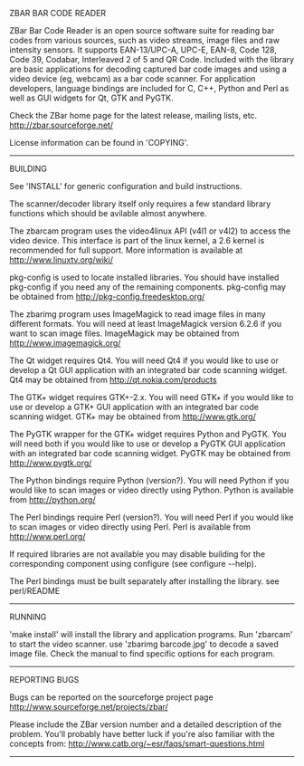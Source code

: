 ZBAR BAR CODE READER

ZBar Bar Code Reader is an open source software suite for reading bar
codes from various sources, such as video streams, image files and raw
intensity sensors. It supports EAN-13/UPC-A, UPC-E, EAN-8, Code 128,
Code 39, Codabar, Interleaved 2 of 5 and QR Code.  Included with the
library are basic applications for decoding captured bar code images and
using a video device (eg, webcam) as a bar code scanner.  For application
developers, language bindings are included for C, C++, Python and Perl
as well as GUI widgets for Qt, GTK and PyGTK.

Check the ZBar home page for the latest release, mailing lists, etc.
    http://zbar.sourceforge.net/

License information can be found in 'COPYING'.

---
BUILDING

See 'INSTALL' for generic configuration and build instructions.

The scanner/decoder library itself only requires a few standard
library functions which should be avilable almost anywhere.

The zbarcam program uses the video4linux API (v4l1 or v4l2) to access
the video device.  This interface is part of the linux kernel, a 2.6
kernel is recommended for full support.  More information is available
at
    http://www.linuxtv.org/wiki/

pkg-config is used to locate installed libraries.  You should have
installed pkg-config if you need any of the remaining components.
pkg-config may be obtained from
    http://pkg-config.freedesktop.org/

The zbarimg program uses ImageMagick to read image files in many
different formats.  You will need at least ImageMagick version 6.2.6
if you want to scan image files.  ImageMagick may be obtained from
    http://www.imagemagick.org/

The Qt widget requires Qt4.  You will need Qt4 if you would like to
use or develop a Qt GUI application with an integrated bar code
scanning widget.  Qt4 may be obtained from
    http://qt.nokia.com/products

The GTK+ widget requires GTK+-2.x.  You will need GTK+ if you would
like to use or develop a GTK+ GUI application with an integrated bar
code scanning widget.  GTK+ may be obtained from
    http://www.gtk.org/

The PyGTK wrapper for the GTK+ widget requires Python and PyGTK.  You
will need both if you would like to use or develop a PyGTK GUI
application with an integrated bar code scanning widget.  PyGTK may be
obtained from
    http://www.pygtk.org/

The Python bindings require Python (version?).  You will need Python
if you would like to scan images or video directly using Python.
Python is available from
    http://python.org/

The Perl bindings require Perl (version?).  You will need Perl if you
would like to scan images or video directly using Perl.  Perl is
available from
    http://www.perl.org/

If required libraries are not available you may disable building for
the corresponding component using configure (see configure --help).

The Perl bindings must be built separately after installing the
library.  see
    perl/README

--- 
RUNNING

'make install' will install the library and application programs.  Run
'zbarcam' to start the video scanner.  use 'zbarimg barcode.jpg' to
decode a saved image file.  Check the manual to find specific options
for each program.

--- 
REPORTING BUGS

Bugs can be reported on the sourceforge project page
    http://www.sourceforge.net/projects/zbar/

Please include the ZBar version number and a detailed description of
the problem.  You'll probably have better luck if you're also familiar
with the concepts from:
    http://www.catb.org/~esr/faqs/smart-questions.html

---
